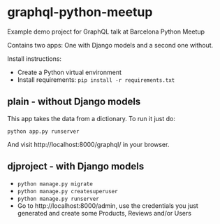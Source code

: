 # graphql-python-meetup
Example demo project for GraphQL talk at Barcelona Python Meetup

Contains two apps: One with Django models and a second one without.

Install instructions:

 * Create a Python virtual environment
 * Install requirements: `pip install -r requirements.txt`

## plain - without Django models

This app takes the data from a dictionary. To run it just do:
```
python app.py runserver
``` 
And visit http://localhost:8000/graphql/ in your browser.


## djproject - with Django models

 * `python manage.py migrate`
 * `python manage.py createsuperuser`
 * `python manage.py runserver`
 * Go to http://localhost:8000/admin, use the credentials you just generated and create some Products, Reviews and/or Users
 
